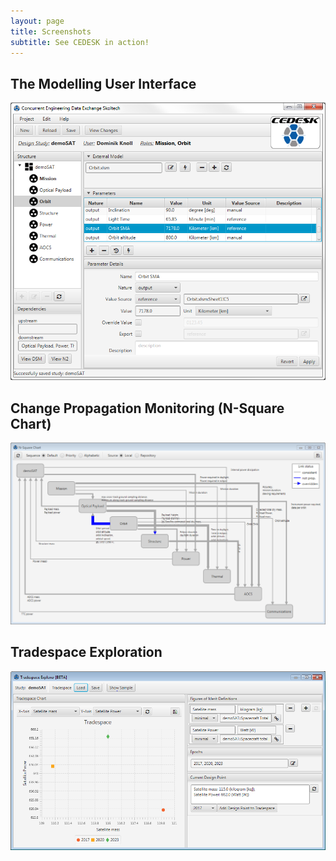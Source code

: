 ```yaml
---
layout: page
title: Screenshots
subtitle: See CEDESK in action!
---
```


## The Modelling User Interface

![Get it](/img/demoSAT-dknoll-Orbit-OrbitSMA.png)

## Change Propagation Monitoring (N-Square Chart)

![Get it](/img/demoSAT-new_N-square+changes.png)

## Tradespace Exploration

![Get it](/img/demoSAT-tradespace-explorer.png)

